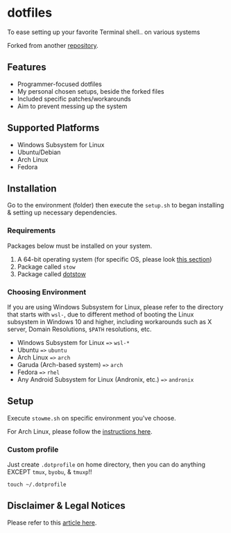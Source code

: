 # dotfiles

To ease setting up your favorite Terminal shell.. on various systems

Forked from another [repository](https://github.com/sreerajkksd/dotfiles).

## Features

- Programmer-focused dotfiles
- My personal chosen setups, beside the forked files
- Included specific patches/workarounds
- Aim to prevent messing up the system

## Supported Platforms

- Windows Subsystem for Linux
- Ubuntu/Debian
- Arch Linux
- Fedora

## Installation

Go to the environment (folder) then execute the `setup.sh` to began installing & setting up necessary dependencies.

### Requirements

Packages below must be installed on your system.

1. A 64-bit operating system (for specific OS, please look [this section](#choosing-environment))
2. Package called `stow`
3. Package called [dotstow](https://github.com/jcchikikomori/dotstow)

### Choosing Environment

If you are using Windows Subsystem for Linux, please refer to the directory that starts with `wsl-`, due to different method of booting the Linux subsystem in Windows 10 and higher, including workarounds such as X server, Domain Resolutions, `$PATH` resolutions, etc.

- Windows Subsystem for Linux `=>` `wsl-*`
- Ubuntu `=>` `ubuntu`
- Arch Linux `=>` `arch`
- Garuda (Arch-based system) `=>` `arch`
- Fedora `=>` `rhel`
- Any Android Subsystem for Linux (Andronix, etc.) `=>` `andronix`

## Setup

Execute `stowme.sh` on specific environment you've choose.

For Arch Linux, please follow the [instructions here](arch/README.MD).

### Custom profile

Just create `.dotprofile` on home directory,
then you can do anything EXCEPT `tmux`, `byobu`, & `tmuxp`!!

```shell
touch ~/.dotprofile
```

## Disclaimer & Legal Notices

Please refer to this [article here](DISCLAIMER.md).
